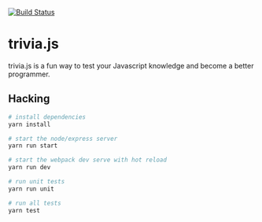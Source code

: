 [![Build Status](https://travis-ci.org/smonusbonus/trivia-js.svg?branch=master)](https://travis-ci.org/smonusbonus/trivia-js)

# trivia.js
trivia.js is a fun way to test your Javascript knowledge and become a better programmer.

## Hacking
``` bash
# install dependencies
yarn install

# start the node/express server
yarn run start

# start the webpack dev serve with hot reload
yarn run dev

# run unit tests
yarn run unit

# run all tests
yarn test
```
